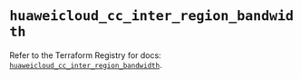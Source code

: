 # `huaweicloud_cc_inter_region_bandwidth`

Refer to the Terraform Registry for docs: [`huaweicloud_cc_inter_region_bandwidth`](https://registry.terraform.io/providers/huaweicloud/huaweicloud/1.71.1/docs/resources/cc_inter_region_bandwidth).
